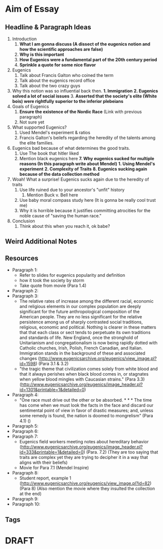 # Aim of Essay 
  
  
## Headline & Paragraph Ideas  

1. Introduction 
	1. **What I am gonna discuss (A dissect of the eugenics notion and how the scientific approaches are false)**
	2. **Why is this important**
	3. **How Eugenics were a fundamental part of the 20th century period**
	4. **Sprinkle a quote for some nice flavor**
2. Eugenics
	1. Talk about Francis Galton who coined the term
	2. Talk about the eugenics record office
	3. Talk about the two crazy guys
3. Why this notion was so influential back then.
		**1. Immigration**
		**2. Eugenics solved a lot of social issues**
		3. **Asserted that the society's elite (White bois) were rightfully superior to the inferior plebeians**
4. Goals of Eugenics
	1. **Ensure the existence of the Nordic Race** (Link with previous paragraph)
	2. Not sure yet
5. What supported Eugenics?
	1. Used Mendel's experiment & ratios
	2. Francis Galton's beilefs regarding the heredity of the talents among the elite families.
6. Eugenics bad because of what determines the good traits.
	1. Use The book that hitler liked
	2. Mention black eugenics here
**7. Why eugenics sucked for multiple reasons (In this paragraph write about Mendel)**
	**1. Using Mendel's experiment**
	**2. Complexity of Traits**
**8. Eugenics sucking again because of the data collection method**
9. Woah! What a surprise! Eugenics sucks again due to the heredity of traits
	1. Use life ruined due to your ancestor's "unfit" history
		1. Mention Buck v. Bell here
	2. Use baby moral compass study here (It is gonna be really cool trust me) 
	3. Why it is horrible because it justifies committing atrocities for the noble cause of "saving the human race."
10. Conclusion
	1. Think about this when you reach it, ok babe?
  
  
## Weird Additional Notes

## Resources  

* Paragraph 1:
	* Refer to slides for eugenics popularity and definition
	* how it took the society by storm 
	* Take quote from movie (Para 1.4)
* Paragraph 2:
* Paragraph 3:
	* The relative rates of increase among the different racial, economic and religious elements in our complex population are deeply significant for the future anthropological composition of the American people. They are no less significant for the relative persistence among us of sharply contrasted social traditions, religious, economic and political. Nothing is clearer in these matters that that each class or sect tends to perpetuate its own traditions and standards of life. New England, once the stronghold of Unitarianism and congregationalism is now being rapidly dotted with Catholic churches, Irish, Polish, French Canadian, and Italian. Immigration stands in the background of these and associated changes (http://www.eugenicsarchive.org/eugenics/view_image.pl?id=1598) (Para 3.1 & 3.2)
	* "the tragic theme that civilization comes solely from white blood and that it always perishes when black blood comes in, or stagnates when yellow blood mingles with Caucasian strains." (Para 3.3) (http://www.eugenicsarchive.org/eugenics/image_header.pl?id=1301&printable=1&detailed=0)
* Paragraph 4:
	* "One race must drive out the other or be absorbed. * * * The time has come when we must look the facts in the face and discard our sentimental point of view in favor of drastic measures; and, unless some remedy is found, the nation is doomed to mongrelism" (Para 4.1) ()
* Paragraph 5:
* Paragraph 6:
* Paragraph 7:
	* Eugenics field workers meeting notes about hereditary behavior (http://www.eugenicsarchive.org/eugenics/image_header.pl?id=333&printable=1&detailed=0) (Para. 7.2) (They are too saying that traits are complex yet they are trying to decipher it in a way that aligns with their beliefs)
	* Movie for Para 7.1 (Mendel Inspire)
* Paragraph 8:
	* Student report, example 1 (http://www.eugenicsarchive.org/eugenics/view_image.pl?id=82) (Para 8) (Also mention the movie where they insulted the collection at the end)
* Paragraph 9:
* Paragraph 10:



## Tags  
  
  
# DRAFT